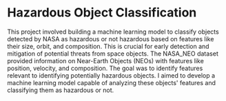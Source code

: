 # Hazardous Object Classification
This project involved building a machine learning model to classify objects detected by NASA as hazardous or not hazardous based on features like their size, orbit, and composition. This is crucial for early detection and mitigation of potential threats from space objects. 
The NASA_NEO dataset provided information on Near-Earth Objects (NEOs) with features like position, velocity, and composition. The goal was to identify features relevant to identifying potentially hazardous objects. I aimed to develop a machine learning model capable of analyzing these objects' features and classifying them as hazardous or not. 
